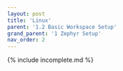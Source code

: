 ```yaml
---
layout: post
title: 'Linux'
parent: '1.2 Basic Workspace Setup'
grand_parent: '1 Zephyr Setup'
nav_order: 2
---
```


{% include incomplete.md %}